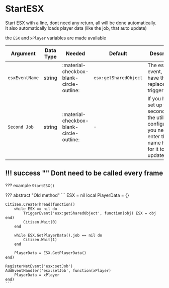 # StartESX
Start ESX with a line, dont need any return, all will be done automatically.<br>
It also automatically loads player data (like the job, that auto update) 

the `ESX` and `xPlayer` variables are made available

| Argument              | Data Type                            | Needed                    | Default                       | Description
| ----------------------| ------------------------------------ | ------------------------- |-------------------------------|-------------
| `esxEventName`                | string | :material-checkbox-blank-circle-outline: | `esx:getSharedObject` | The esx event, if you have the replaced trigger
| `Second Job`                | string | :material-checkbox-blank-circle-outline: | `-` | If you have set up the second job in the utility configuration, you need to enter the name here for it to auto-update

!!! success ""
    Dont need to be called every frame
---
??? example
    ```
    StartESX()
    ```     

??? abstract "Old method"
    ```
    ESX = nil
    local PlayerData = {}

    Citizen.CreateThread(function()
        while ESX == nil do
            TriggerEvent('esx:getSharedObject', function(obj) ESX = obj end)
            Citizen.Wait(0)
        end

        while ESX.GetPlayerData().job == nil do
            Citizen.Wait(1)
        end

        PlayerData = ESX.GetPlayerData()
    end)

    RegisterNetEvent('esx:setJob')
    AddEventHandler('esx:setJob', function(xPlayer)
        PlayerData = xPlayer
    end)
    ```
